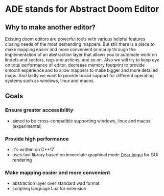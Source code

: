 # ADE stands for Abstract Doom Editor

## Why to make another editor?

Existing doom editors are powerful tools with various helpful features closing needs of the most demanding mappers. But still there is a place to make mapping easier and more convenient primarily through the implementation of an abstraction layer that allows you to automate work on lindefs and sectors, tags and actions, and so on. Also we will try to keep eye on total performance of editor, decrease memory footprint to provide smooth experience and to allow mappers to make bigger and more detailed maps. And lastly we want to provide broad support for different operating systems such as windows, linux and macos.

## Goals

### Ensure greater accessibility

- aimed to be cross-compatible supporting windows, linux and macos (experimental)

### Provide high performance

- it's written on C++17
- uses fast library based on immediate graphical mode [Dear Imgui](https://github.com/cnjinhao/nana/tree/master) for GUI rendering

### Make mapping easier and more convenient

- abstraction layer over standard wad format
- scripting language Lua for extension
